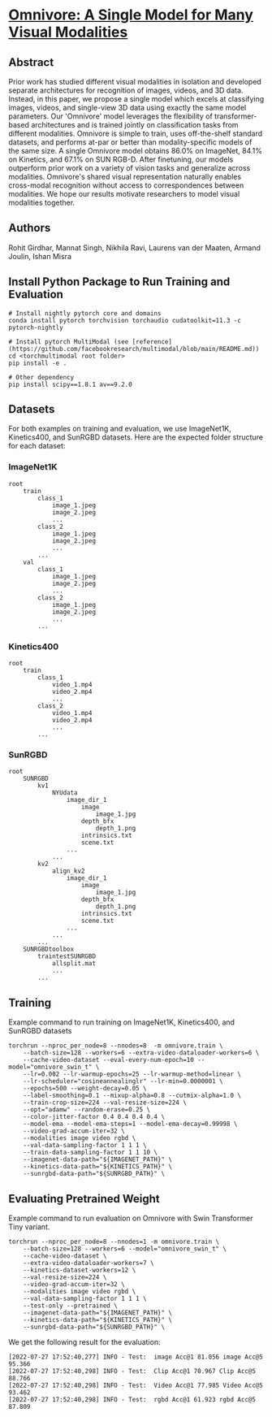 # [Omnivore: A Single Model for Many Visual Modalities](https://arxiv.org/abs/2201.08377)

## Abstract

Prior work has studied different visual modalities in isolation and developed separate architectures for recognition of images, videos, and 3D data. Instead, in this paper, we propose a single model which excels at classifying images, videos, and single-view 3D data using exactly the same model parameters. Our 'Omnivore' model leverages the flexibility of transformer-based architectures and is trained jointly on classification tasks from different modalities. Omnivore is simple to train, uses off-the-shelf standard datasets, and performs at-par or better than modality-specific models of the same size. A single Omnivore model obtains 86.0% on ImageNet, 84.1% on Kinetics, and 67.1% on SUN RGB-D. After finetuning, our models outperform prior work on a variety of vision tasks and generalize across modalities. Omnivore's shared visual representation naturally enables cross-modal recognition without access to correspondences between modalities. We hope our results motivate researchers to model visual modalities together.

## Authors

Rohit Girdhar, Mannat Singh, Nikhila Ravi, Laurens van der Maaten, Armand Joulin, Ishan Misra

## Install Python Package to Run Training and Evaluation

```
# Install nightly pytorch core and domains
conda install pytorch torchvision torchaudio cudatoolkit=11.3 -c pytorch-nightly

# Install pytorch MultiModal (see [reference](https://github.com/facebookresearch/multimodal/blob/main/README.md))
cd <torchmultimodal root folder>
pip install -e .

# Other dependency
pip install scipy==1.8.1 av==9.2.0
```

## Datasets

For both examples on training and evaluation, we use ImageNet1K, Kinetics400, and SunRGBD datasets.
Here are the expected folder structure for each dataset:

### ImageNet1K
```
root
    train
        class_1
            image_1.jpeg
            image_2.jpeg
            ...
        class_2
            image_1.jpeg
            image_2.jpeg
            ...
        ...
    val
        class_1
            image_1.jpeg
            image_2.jpeg
            ...
        class_2
            image_1.jpeg
            image_2.jpeg
            ...
        ...
```

### Kinetics400
```
root
    train
        class_1
            video_1.mp4
            video_2.mp4
            ...
        class_2
            video_1.mp4
            video_2.mp4
            ...
        ...
```

### SunRGBD
```
root
    SUNRGBD
        kv1
            NYUdata
                image_dir_1
                    image
                        image_1.jpg
                    depth_bfx
                        depth_1.png
                    intrinsics.txt
                    scene.txt
                ...
            ...
        kv2
            align_kv2
                image_dir_1
                    image
                        image_1.jpg
                    depth_bfx
                        depth_1.png
                    intrinsics.txt
                    scene.txt
                ...
            ...
        ...
    SUNRGBDtoolbox
        traintestSUNRGBD
            allsplit.mat
            ...
        ...
```

## Training

Example command to run training on ImageNet1K, Kinetics400, and SunRGBD datasets
```
torchrun --nproc_per_node=8 --nnodes=8  -m omnivore.train \
    --batch-size=128 --workers=6 --extra-video-dataloader-workers=6 \
    --cache-video-dataset --eval-every-num-epoch=10 --model="omnivore_swin_t" \
    --lr=0.002 --lr-warmup-epochs=25 --lr-warmup-method=linear \
    --lr-scheduler="cosineannealinglr" --lr-min=0.0000001 \
    --epochs=500 --weight-decay=0.05 \
    --label-smoothing=0.1 --mixup-alpha=0.8 --cutmix-alpha=1.0 \
    --train-crop-size=224 --val-resize-size=224 \
    --opt="adamw" --random-erase=0.25 \
    --color-jitter-factor 0.4 0.4 0.4 0.4 \
    --model-ema --model-ema-steps=1 --model-ema-decay=0.99998 \
    --video-grad-accum-iter=32 \
    --modalities image video rgbd \
    --val-data-sampling-factor 1 1 1 \
    --train-data-sampling-factor 1 1 10 \
    --imagenet-data-path="${IMAGENET_PATH}" \
    --kinetics-data-path="${KINETICS_PATH}" \
    --sunrgbd-data-path="${SUNRGBD_PATH}" \
```

## Evaluating Pretrained Weight

Example command to run evaluation on Omnivore with Swin Transformer Tiny variant.
```
torchrun --nproc_per_node=8 --nnodes=1 -m omnivore.train \
    --batch-size=128 --workers=6 --model="omnivore_swin_t" \
    --cache-video-dataset \
    --extra-video-dataloader-workers=7 \
    --kinetics-dataset-workers=12 \
    --val-resize-size=224 \
    --video-grad-accum-iter=32 \
    --modalities image video rgbd \
    --val-data-sampling-factor 1 1 1 \
    --test-only --pretrained \
    --imagenet-data-path="${IMAGENET_PATH}" \
    --kinetics-data-path="${KINETICS_PATH}" \
    --sunrgbd-data-path="${SUNRGBD_PATH}" \
```

We get the following result for the evaluation:
```
[2022-07-27 17:52:40,277] INFO - Test:  image Acc@1 81.056 image Acc@5 95.366
[2022-07-27 17:52:40,298] INFO - Test:  Clip Acc@1 70.967 Clip Acc@5 88.766
[2022-07-27 17:52:40,298] INFO - Test:  Video Acc@1 77.985 Video Acc@5 93.462
[2022-07-27 17:52:40,298] INFO - Test:  rgbd Acc@1 61.923 rgbd Acc@5 87.809
```
